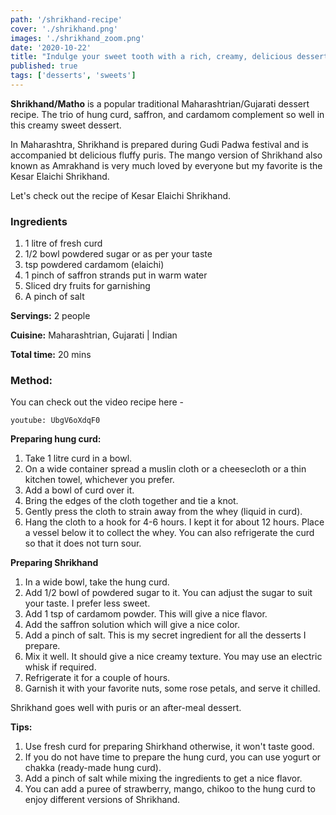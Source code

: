 ```yaml
---
path: '/shrikhand-recipe'
cover: './shrikhand.png'
images: './shrikhand_zoom.png'
date: '2020-10-22'
title: "Indulge your sweet tooth with a rich, creamy, delicious dessert - Kesar Elaichi Shrikhand | Matho"
published: true
tags: ['desserts', 'sweets']
---
```


**Shrikhand/Matho** is a popular traditional Maharashtrian/Gujarati dessert recipe. The trio of hung curd, saffron, and cardamom complement so well in this creamy sweet dessert.

In Maharashtra, Shrikhand is prepared during Gudi Padwa festival and is accompanied bt delicious fluffy puris.
The mango version of Shrikhand also known as Amrakhand is very much loved by everyone but my favorite is the Kesar Elaichi Shrikhand.

Let's check out the recipe of Kesar Elaichi Shrikhand.

### Ingredients ###

  1. 1 litre of fresh curd
  2. 1/2 bowl powdered sugar or as per your taste
  3. tsp powdered cardamom (elaichi)
  4. 1 pinch of saffron strands put in warm water
  5. Sliced dry fruits for garnishing
  6. A pinch of salt

**Servings:**  2 people

**Cuisine:** Maharashtrian, Gujarati | Indian

**Total time:** 20 mins

### Method: ###

You can check out the video recipe here -

`youtube: UbgV6oXdqF0`

**Preparing hung curd:**

  1. Take 1 litre curd in a bowl.
  2. On a wide container spread a muslin cloth or a cheesecloth or a thin kitchen towel, whichever you prefer.
  3. Add a bowl of curd over it.
  4. Bring the edges of the cloth together and tie a knot.
  5. Gently press the cloth to strain away from the whey (liquid in curd).
  6. Hang the cloth to a hook for 4-6 hours. I kept it for about 12 hours. Place a vessel below it to collect the whey.
    You can also refrigerate the curd so that it does not turn sour.

**Preparing Shrikhand**

  1. In a wide bowl, take the hung curd.
  2. Add 1/2 bowl of powdered sugar to it. You can adjust the sugar to suit your taste. I prefer less sweet.
  3. Add 1 tsp of cardamom powder. This will give a nice flavor.
  4. Add the saffron solution which will give a nice color.
  5. Add a pinch of salt. This is my secret ingredient for all the desserts I prepare.
  6. Mix it well. It should give a nice creamy texture. You may use an electric whisk if required.
  7. Refrigerate it for a couple of hours.
  8. Garnish it with your favorite nuts, some rose petals, and serve it chilled.

Shrikhand goes well with puris or an after-meal dessert.

**Tips:**

1. Use fresh curd for preparing Shirkhand otherwise, it won't taste good. 
2. If you do not have time to prepare the hung curd, you can use yogurt or chakka (ready-made hung curd).
3. Add a pinch of salt while mixing the ingredients to get a nice flavor.
4. You can add a puree of strawberry, mango, chikoo to the hung curd to enjoy different versions of Shrikhand.